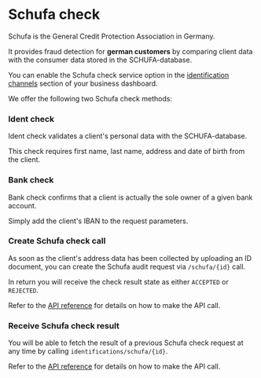 # Schufa check

Schufa is the General Credit Protection Association in Germany.

It provides fraud detection for **german customers** by comparing client data with the consumer data stored in the SCHUFA-database.

You can enable the Schufa check service option in the [identification channels](channels) section of your business dashboard.

We offer the following two Schufa check methods:

### Ident check <a name="ident-check"></a>

Ident check validates a client's personal data with the SCHUFA-database.

This check requires first name, last name, address and date of birth from the client.

### Bank check <a name="bank-check"></a>

Bank check confirms that a client is actually the sole owner of a given bank account.

Simply add the client's IBAN to the request parameters.

### Create Schufa check call <a name="create-schufa-check-call"></a>

As soon as the client's address data has been collected by uploading an ID document, you can create the Schufa audit request via `/schufa/{id}` call.

In return you will receive the check result state as either `ACCEPTED` or `REJECTED`.

Refer to the [API reference](api-reference) for details on how to make the API call.

### Receive Schufa check result <a name="receive-schufa-check-result"></a>

You will be able to fetch the result of a previous Schufa check request at any time by calling `identifications/schufa/{id}`.

Refer to the [API reference](api-reference) for details on how to make the API call.
